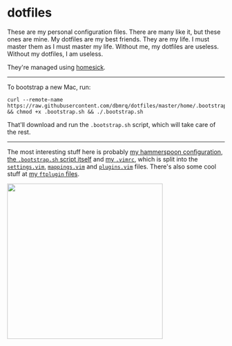 # dotfiles

These are my personal configuration files. There are many like it, but these
ones are mine. My dotfiles are my best friends. They are my life. I must
master them as I must master my life. Without me, my dotfiles are useless.
Without my dotfiles, I am useless.

They're managed using
[homesick](https://github.com/technicalpickles/homesick).

---

To bootstrap a new Mac, run:

    curl --remote-name https://raw.githubusercontent.com/dbmrq/dotfiles/master/home/.bootstrap.sh && chmod +x .bootstrap.sh && ./.bootstrap.sh

That'll download and run the `.bootstrap.sh` script, which will take care of
the rest.

---

The most interesting stuff here is probably
[my hammerspoon configuration](https://github.com/dbmrq/dotfiles/tree/master/home/.hammerspoon),
[the `.bootstrap.sh` script itself](https://github.com/dbmrq/dotfiles/blob/master/home/.bootstrap.sh)
and [my `.vimrc`](https://github.com/dbmrq/dotfiles/blob/master/home/.vimrc),
which is split into the
[`settings.vim`](https://github.com/dbmrq/dotfiles/blob/master/home/.vim/settings.vim),
[`mappings.vim`](https://github.com/dbmrq/dotfiles/blob/master/home/.vim/mappings.vim)
and
[`plugins.vim`](https://github.com/dbmrq/dotfiles/blob/master/home/.vim/plugins.vim)
files. There's also some cool stuff at
[my `ftplugin` files](https://github.com/dbmrq/dotfiles/tree/master/home/.vim/ftplugin).


<img src="http://media.creativebloq.futurecdn.net/sites/creativebloq.com/files/images/2014/07/c88056dea9dd2944000badf9e086f745.jpg" width="360">
